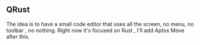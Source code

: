 ## QRust
The idea is to have a small code editor that uses all the screen, no menu, no toolbar , no nothing. Right now it's focused on Rust , I'll add Aptos Move after this.
